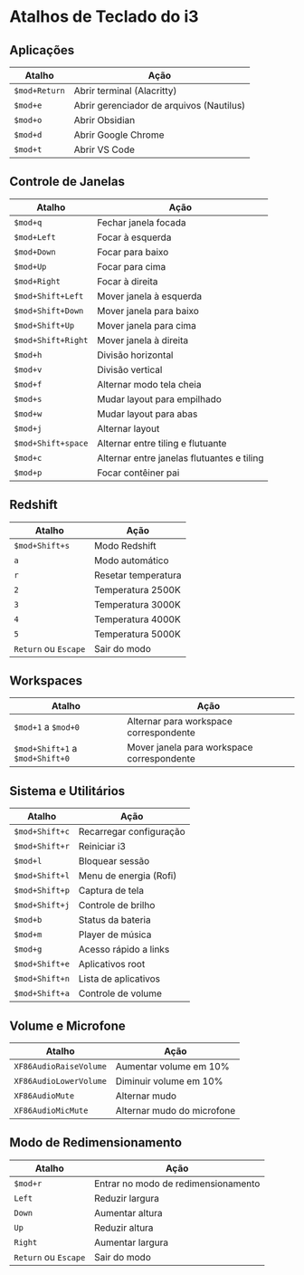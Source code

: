 # Atalhos de Teclado do i3

## Aplicações
| Atalho | Ação |
|--------|------|
| `$mod+Return` | Abrir terminal (Alacritty) |
| `$mod+e` | Abrir gerenciador de arquivos (Nautilus) |
| `$mod+o` | Abrir Obsidian |
| `$mod+d` | Abrir Google Chrome |
| `$mod+t` | Abrir VS Code |

## Controle de Janelas
| Atalho | Ação |
|--------|------|
| `$mod+q` | Fechar janela focada |
| `$mod+Left` | Focar à esquerda |
| `$mod+Down` | Focar para baixo |
| `$mod+Up` | Focar para cima |
| `$mod+Right` | Focar à direita |
| `$mod+Shift+Left` | Mover janela à esquerda |
| `$mod+Shift+Down` | Mover janela para baixo |
| `$mod+Shift+Up` | Mover janela para cima |
| `$mod+Shift+Right` | Mover janela à direita |
| `$mod+h` | Divisão horizontal |
| `$mod+v` | Divisão vertical |
| `$mod+f` | Alternar modo tela cheia |
| `$mod+s` | Mudar layout para empilhado |
| `$mod+w` | Mudar layout para abas |
| `$mod+j` | Alternar layout |
| `$mod+Shift+space` | Alternar entre tiling e flutuante |
| `$mod+c` | Alternar entre janelas flutuantes e tiling |
| `$mod+p` | Focar contêiner pai |

## Redshift
| Atalho | Ação |
|--------|------|
| `$mod+Shift+s` | Modo Redshift |
| `a` | Modo automático |
| `r` | Resetar temperatura |
| `2` | Temperatura 2500K |
| `3` | Temperatura 3000K |
| `4` | Temperatura 4000K |
| `5` | Temperatura 5000K |
| `Return` ou `Escape` | Sair do modo |

## Workspaces
| Atalho | Ação |
|--------|------|
| `$mod+1` a `$mod+0` | Alternar para workspace correspondente |
| `$mod+Shift+1` a `$mod+Shift+0` | Mover janela para workspace correspondente |

## Sistema e Utilitários
| Atalho | Ação |
|--------|------|
| `$mod+Shift+c` | Recarregar configuração |
| `$mod+Shift+r` | Reiniciar i3 |
| `$mod+l` | Bloquear sessão |
| `$mod+Shift+l` | Menu de energia (Rofi) |
| `$mod+Shift+p` | Captura de tela |
| `$mod+Shift+j` | Controle de brilho |
| `$mod+b` | Status da bateria |
| `$mod+m` | Player de música |
| `$mod+g` | Acesso rápido a links |
| `$mod+Shift+e` | Aplicativos root |
| `$mod+Shift+n` | Lista de aplicativos |
| `$mod+Shift+a` | Controle de volume |

## Volume e Microfone
| Atalho | Ação |
|--------|------|
| `XF86AudioRaiseVolume` | Aumentar volume em 10% |
| `XF86AudioLowerVolume` | Diminuir volume em 10% |
| `XF86AudioMute` | Alternar mudo |
| `XF86AudioMicMute` | Alternar mudo do microfone |

## Modo de Redimensionamento
| Atalho | Ação |
|--------|------|
| `$mod+r` | Entrar no modo de redimensionamento |
| `Left` | Reduzir largura |
| `Down` | Aumentar altura |
| `Up` | Reduzir altura |
| `Right` | Aumentar largura |
| `Return` ou `Escape` | Sair do modo |
